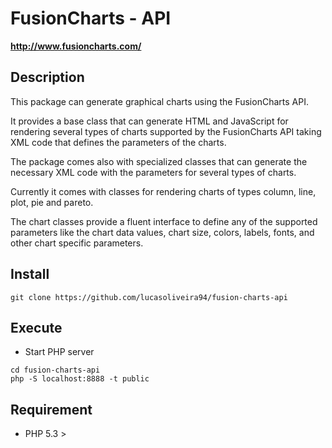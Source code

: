 # FusionCharts - API #
__http://www.fusioncharts.com/__

## Description ##
This package can generate graphical charts using the FusionCharts API.

It provides a base class that can generate HTML and JavaScript for rendering several types of charts supported by the FusionCharts API taking XML code that defines the parameters of the charts.

The package comes also with specialized classes that can generate the necessary XML code with the parameters for several types of charts.

Currently it comes with classes for rendering charts of types column, line, plot, pie and pareto.

The chart classes provide a fluent interface to define any of the supported parameters like the chart data values, chart size, colors, labels, fonts, and other chart specific parameters.

## Install ##
```
git clone https://github.com/lucasoliveira94/fusion-charts-api
```

## Execute ##

- Start PHP server
```
cd fusion-charts-api
php -S localhost:8888 -t public
```

## Requirement ##

- PHP 5.3 >
